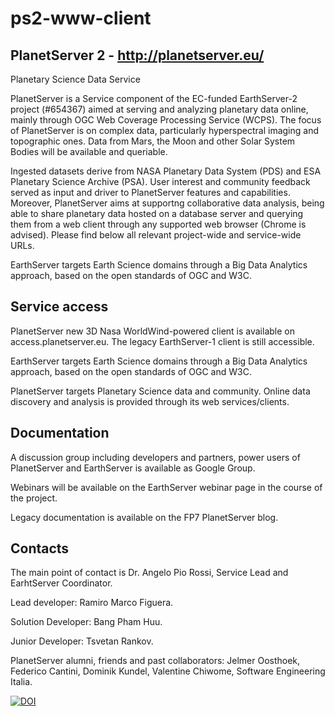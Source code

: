 # ps2-www-client

PlanetServer 2 - http://planetserver.eu/
------------------------

Planetary Science Data Service

PlanetServer is a Service component of the EC-funded EarthServer-2 project (#654367) aimed at serving and analyzing planetary data online, mainly through OGC Web Coverage Processing Service (WCPS). The focus of PlanetServer is on complex data, particularly hyperspectral imaging and topographic ones. Data from Mars, the Moon and other Solar System Bodies will be available and queriable.

Ingested datasets derive from NASA Planetary Data System (PDS) and ESA Planetary Science Archive (PSA). User interest and community feedback served as input and driver to PlanetServer features and capabilities. Moreover, PlanetServer aims at supportng collaborative data analysis, being able to share planetary data hosted on a database server and querying them from a web client through any supported web browser (Chrome is advised). Please find below all relevant project-wide and service-wide URLs.

EarthServer targets Earth Science domains through a Big Data Analytics approach, based on the open standards of OGC and W3C.

Service access
-------------------------

PlanetServer new 3D Nasa WorldWind-powered client is available on access.planetserver.eu. The legacy EarthServer-1 client is still accessible.

EarthServer targets Earth Science domains through a Big Data Analytics approach, based on the open standards of OGC and W3C.

PlanetServer targets Planetary Science data and community. Online data discovery and analysis is provided through its web services/clients.

Documentation
------------------------

A discussion group including developers and partners, power users of PlanetServer and EarthServer is available as Google Group.

Webinars will be available on the EarthServer webinar page in the course of the project.

Legacy documentation is available on the FP7 PlanetServer blog.

Contacts
------------------------

The main point of contact is Dr. Angelo Pio Rossi, Service Lead and EarhtServer Coordinator.

Lead developer: Ramiro Marco Figuera.

Solution Developer: Bang Pham Huu.

Junior Developer: Tsvetan Rankov.

PlanetServer alumni, friends and past collaborators: Jelmer Oosthoek, Federico Cantini, Dominik Kundel, Valentine Chiwome, Software Engineering Italia.

[![DOI](https://zenodo.org/badge/42648924.svg)](https://zenodo.org/badge/latestdoi/42648924)

